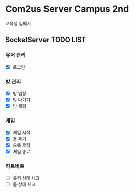 
# Com2us Server Campus 2nd

교육생 임혜서

## SocketServer TODO LIST
### 유저 관리
 - [x] 로그인
### 방 관리
 - [x] 방 입장
 - [x] 방 나가기
 - [x] 방 채팅
### 게임
 - [x] 게임 시작
 - [x] 돌 두기
 - [x] 오목 로직
 - [x] 게임 종료
### 하트비트
 - [ ] 유저 상태 체크
 - [ ] 룸 상태 체크
